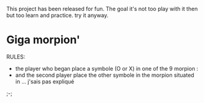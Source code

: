 This project has been released for fun.
The goal it's not too play with it then but too learn and practice.
 try it anyway.

# **Giga morpion**'

RULES:
- the player who began place a symbole (O or X) in one of the 9 morpion :
- and the second player place the other symbole in the morpion situated in ... j'sais pas expliqué


;-;